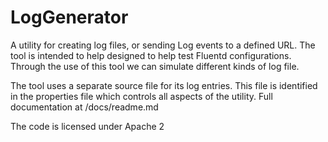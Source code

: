 # LogGenerator
A utility for creating log files, or sending Log events to a defined URL. The tool is intended to help designed to help test Fluentd configurations. Through the use of this tool we can simulate different kinds of log file.



The tool uses a separate source file for its log entries. This file is identified in the properties file which controls all aspects of the utility. Full documentation at /docs/readme.md



The code is licensed under Apache 2 